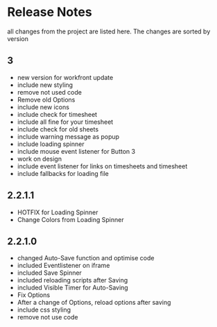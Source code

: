 # Release Notes

all changes from the project are listed here. The changes are sorted by version

## 3
- new version for workfront update
- include new styling
- remove not used code
- Remove old Options
- include new icons
- include check for timesheet
- include all fine for your timesheet
- include check for old sheets
- include warning message as popup
- include loading spinner
- include mouse event listener for Button 3
- work on design
- include event listener for links on timesheets and timesheet
- include fallbacks for loading file


## 2.2.1.1
- HOTFIX for Loading Spinner
- Change Colors from Loading Spinner

## 2.2.1.0

- changed Auto-Save function and optimise code
- included Eventlistener on iframe
- included Save Spinner
- included reloading scripts after Saving
- included Visible Timer for Auto-Saving
- Fix Options
- After a change of Options, reload options after saving
- include css styling
- remove not use code
